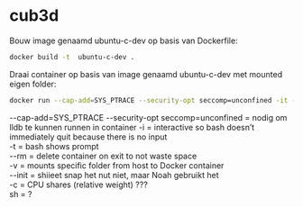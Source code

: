 # cub3d

Bouw image genaamd ubuntu-c-dev op basis van Dockerfile:
```bash
docker build -t  ubuntu-c-dev .
```

Draai container op basis van image genaamd  ubuntu-c-dev met mounted eigen folder:
```bash
docker run --cap-add=SYS_PTRACE --security-opt seccomp=unconfined -it --rm --init -v "$PWD:/pwd"  ubuntu-c-dev sh -c "cd /pwd; bash"
```
--cap-add=SYS_PTRACE --security-opt seccomp=unconfined = nodig om lldb te kunnen runnen in container
-i = interactive so bash doesn’t immediately quit because there is no input\
-t = bash shows prompt\
--rm = delete container on exit to not waste space\
-v = mounts specific folder from host to Docker container\
--init = shiieet snap het nut niet, maar Noah gebruikt het\
-c = CPU shares (relative weight) ???\
sh = ?
